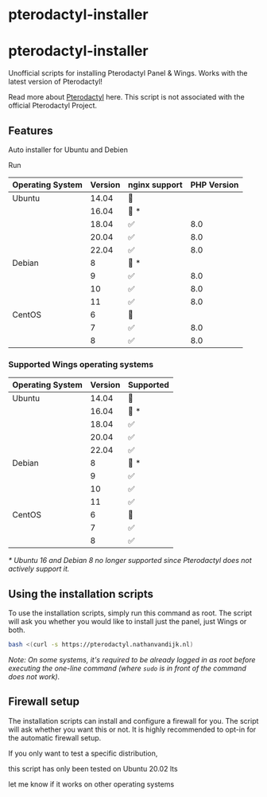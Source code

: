 # pterodactyl-installer
#  pterodactyl-installer

Unofficial scripts for installing Pterodactyl Panel & Wings. Works with the latest version of Pterodactyl!

Read more about [Pterodactyl](https://pterodactyl.io/) here. This script is not associated with the official Pterodactyl Project.

## Features 

Auto installer for Ubuntu and Debien

Run 

| Operating System | Version | nginx support      | PHP Version |
| ---------------- | ------- | ------------------ | ----------- |
| Ubuntu           | 14.04   | :red_circle:       |             |
|                  | 16.04   | :red_circle: \*    |             |
|                  | 18.04   | :white_check_mark: | 8.0         |
|                  | 20.04   | :white_check_mark: | 8.0         |
|                  | 22.04   | :white_check_mark: | 8.0         |
| Debian           | 8       | :red_circle: \*    |             |
|                  | 9       | :white_check_mark: | 8.0         |
|                  | 10      | :white_check_mark: | 8.0         |
|                  | 11      | :white_check_mark: | 8.0         |
| CentOS           | 6       | :red_circle:       |             |
|                  | 7       | :white_check_mark: | 8.0         |
|                  | 8       | :white_check_mark: | 8.0         |

### Supported Wings operating systems

| Operating System | Version | Supported          |
| ---------------- | ------- | ------------------ |
| Ubuntu           | 14.04   | :red_circle:       |
|                  | 16.04   | :red_circle: \*    |
|                  | 18.04   | :white_check_mark: |
|                  | 20.04   | :white_check_mark: |
|                  | 22.04   | :white_check_mark: |
| Debian           | 8       | :red_circle: \*    |
|                  | 9       | :white_check_mark: |
|                  | 10      | :white_check_mark: |
|                  | 11      | :white_check_mark: |
| CentOS           | 6       | :red_circle:       |
|                  | 7       | :white_check_mark: |
|                  | 8       | :white_check_mark: |

_\* Ubuntu 16 and Debian 8 no longer supported since Pterodactyl does not actively support it._

## Using the installation scripts

To use the installation scripts, simply run this command as root. The script will ask you whether you would like to install just the panel, just Wings or both.

```bash
bash <(curl -s https://pterodactyl.nathanvandijk.nl)
```

_Note: On some systems, it's required to be already logged in as root before executing the one-line command (where `sudo` is in front of the command does not work)._

## Firewall setup

The installation scripts can install and configure a firewall for you. The script will ask whether you want this or not. It is highly recommended to opt-in for the automatic firewall setup.


If you only want to test a specific distribution,

this script has only been tested on Ubuntu 20.02 lts

let me know if it works on other operating systems